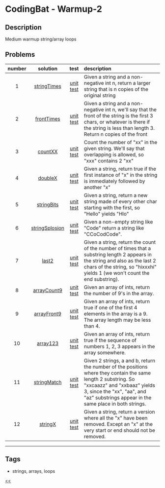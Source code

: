 # CodingBat - Warmup-2

## Description
Medium warmup string/array loops

## Problems
number|solution|test|description
:-:|:-:|:-:|:--
1|[stringTimes](src/main/java/StringTimes.java)|[unit test](src/test/java/StringTimesTest.java)|Given a string and a non-negative int n, return a larger string that is n copies of the original string
2|[frontTimes](src/main/java/FrontTimes.java)|[unit test](src/test/java/FrontTimesTest.java)|Given a string and a non-negative int n, we'll say that the front of the string is the first 3 chars, or whatever is there if the string is less than length 3. Return n copies of the front
3|[countXX](src/main/java/CountXX.java)|[unit test](src/test/java/CountXXTest.java)|Count the number of "xx" in the given string. We'll say that overlapping is allowed, so "xxx" contains 2 "xx"
4|[doubleX](src/main/java/DoubleX.java)|[unit test](src/test/java/DoubleXTest.java)|Given a string, return true if the first instance of "x" in the string is immediately followed by another "x"
5|[stringBits](src/main/java/StringBits.java)|[unit test](src/test/java/StringBitsTest.java)|Given a string, return a new string made of every other char starting with the first, so "Hello" yields "Hlo"
6|[stringSplosion](src/main/java/StringSplosion.java)|[unit test](src/test/java/StringSplosionTest.java)|Given a non-empty string like "Code" return a string like "CCoCodCode".
7|[last2](src/main/java/Last2.java)|[unit test](src/test/java/Last2Test.java)|Given a string, return the count of the number of times that a substring length 2 appears in the string and also as the last 2 chars of the string, so "hixxxhi" yields 1 (we won't count the end substring).
8|[arrayCount9](src/main/java/ArrayCount9.java)|[unit test](src/test/java/ArrayCount9Test.java)|Given an array of ints, return the number of 9's in the array.
9|[arrayFront9](src/main/java/ArrayFront9.java)|[unit test](src/test/java/ArrayFront9Test.java)|Given an array of ints, return true if one of the first 4 elements in the array is a 9. The array length may be less than 4.
10|[array123](src/main/java/Array123.java)|[unit test](src/test/java/Array123Test.java)|Given an array of ints, return true if the sequence of numbers 1, 2, 3 appears in the array somewhere.
11|[stringMatch](src/main/java/StringMatch.java)|[unit test](src/test/java/StringMatchTest.java)|Given 2 strings, a and b, return the number of the positions where they contain the same length 2 substring. So "xxcaazz" and "xxbaaz" yields 3, since the "xx", "aa", and "az" substrings appear in the same place in both strings.
12|[stringX](src/main/java/StringX.java)|[unit test](src/test/java/StringXTest.java)|Given a string, return a version where all the "x" have been removed. Except an "x" at the very start or end should not be removed.
<hr>
<!-- 0|[name](src/main/java)|[unit test](src/test/java)|desc -->

## Tags
- strings, arrays, loops

[<<](../README.md#coding-bat)